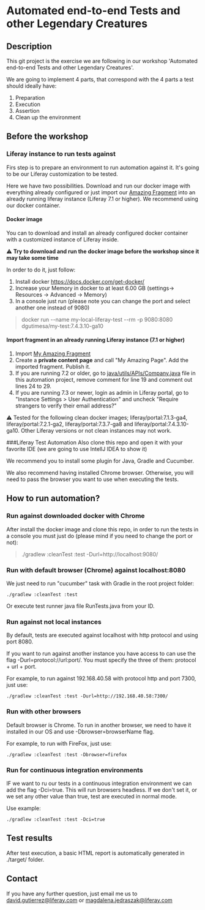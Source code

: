 # Automated end-to-end Tests and other Legendary Creatures
## Description
This git project is the exercise we are following in our workshop 'Automated end-to-end Tests and other Legendary Creatures'.

We are going to implement 4 parts, that correspond with the 4 parts a test should ideally have:
1. Preparation
2. Execution 
3. Assertion 
4. Clean up the environment

## Before the workshop
### Liferay instance to run tests against
Firs step is to prepare an environment to run automation against it. It's going to be our Liferay customization to be tested.

Here we have two possibilities. Download and run our docker image with everything already configured or just import our [Amazing Fragment](src/test/resources/fragments/MyAmazingCollection-V1.0.zip) into an already running liferay instance (Liferay 7.1 or higher). We recommend using our docker container.

#### Docker image
You can to download and install an already configured docker container with a customized instance of Liferay inside.

:warning: **Try to download and run the docker image before the workshop since it may take some time**

In order to do it, just follow:
1. Install docker https://docs.docker.com/get-docker/
2. Increase your Memory in docker to at least 6.00 GB (settings-> Resources -> Advanced -> Memory)
3. In a console just run (please note you can change the port and select another one instead of 9080)
> docker run --name my-local-liferay-test --rm -p 9080:8080 dgutimesa/my-test:7.4.3.10-ga10

#### Import fragment in an already running Liferay instance (7.1 or higher)

1. Import [My Amazing Fragment](src/test/resources/fragments/MyAmazingCollection-V1.0.zip) 
2. Create a **private content page** and call "My Amazing Page". Add the imported fragment. Publish it. 
3. If you are running 7.2 or older, go to [java/utils/APIs/Company.java](src/test/java/utils/APIs/Company.java) file in this automation project, remove comment for line 19 and comment out lines 24 to 29.
4. If you are running 7.3 or newer, login as admin in Liferay portal, go to "Instance Settings > User Authentication" and uncheck "Require strangers to verify their email address?"

:warning: Tested for the following clean docker images; liferay/portal:7.1.3-ga4, liferay/portal:7.2.1-ga2, liferay/portal:7.3.7-ga8 and liferay/portal:7.4.3.10-ga10. Other Liferay versions or not clean instances may not work.

###Liferay Test Automation
Also clone this repo and open it with your favorite IDE (we are going to use IntellJ IDEA to show it)

We recommend you to install some plugin for Java, Gradle and Cucumber.

We also recommend having installed Chrome browser. Otherwise, you will need to pass the browser you want to use when executing the tests.

## How to run automation?
### Run against downloaded docker with Chrome
After install the docker image and clone this repo, in order to run the tests in a console you must just do (please mind if you need to change the port or not):
> ./gradlew :cleanTest :test -Durl=http://localhost:9080/

### Run with default browser (Chrome) against localhost:8080
We just need to run "cucumber" task with Gradle in the root project folder:

```
./gradlew :cleanTest :test
```

Or execute test runner java file RunTests.java from your ID.

### Run against not local instances
By default, tests are executed against localhost with http protocol and using port 8080.

If you want to run against another instance you have access to can use the flag -Durl=protocol://url:port/. You must specify the three of them: protocol + url + port.

For example, to run against 192.168.40.58 with protocol http and port 7300, just use:

```
./gradlew :cleanTest :test -Durl=http://192.168.40.58:7300/
```

### Run with other browsers
Default browser is Chrome. To run in another browser, we need to have it installed in our OS and use -Dbrowser=browserName flag.

For example, to run with FireFox, just use:

```
./gradlew :cleanTest :test -Dbrowser=firefox
```

### Run for continuous integration environments
IF we want to ru our tests in a continuous integration environment we can add the  flag -Dci=true. This will run browsers headless. If we don't set it, or we set any other value than true, test are executed in normal mode. 

Use example:

```
./gradlew :cleanTest :test -Dci=true
```

## Test results
After test execution, a basic HTML report is automatically generated in ./target/ folder.


## Contact
If you have any further question, just email me us to david.gutierrez@liferay.com or magdalena.jedraszak@liferay.com
